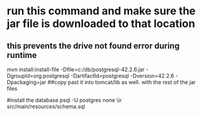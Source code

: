 

# run this command and make sure the jar file is downloaded to that location

## this prevents the drive not found error during runtime
 mvn install:install-file -Dfile=c:/db/postgresql-42.2.6.jar -DgroupId=org.postgresql -DartifactId=postgresql -Dversion=42.2.6 -Dpackaging=jar
##copy past it into tomcat/lib as well. with the rest of the jar files

#install the database
psql -U postgres 
none
 \ir src/main/resources/schema.sql
